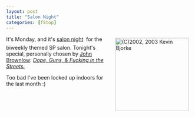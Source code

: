 ```yaml
---
layout: post
title: "Salon Night"
categories: [fStop]
---
```

<a href="/photo/salon/"><img src="http://www.botzilla.com/bpix/gun200.jpg" width=200 height=200 title="(C)2002, 2003 Kevin Bjorke" align="right" hspace=8 vspace=6></a>It's Monday, and it's <a href="/photo/salon/">salon night</a> &#151; for the biweekly themed SP salon. Tonight's special, personally chosen by <a href="http://www.johnbrownlow.com/unintended/" target="linkframe">John Brownlow</a>: <a href="http://www.genec.com/federico/salon/urlist.php?secth=31" target="linkframe"><i>Dope, Guns, &amp; Fucking in the Streets.</i></a>

Too bad I've been locked up indoors for the last month :)


